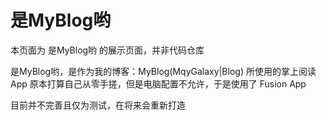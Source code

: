 # 是MyBlog哟

本页面为 是MyBlog哟 的展示页面，并非代码仓库

是MyBlog哟，是作为我的博客：MyBlog(MqyGalaxy|Blog) 所使用的掌上阅读App
原本打算自己从零手搓，但是电脑配置不允许，于是使用了 Fusion App

目前并不完善且仅为测试，在将来会重新打造
